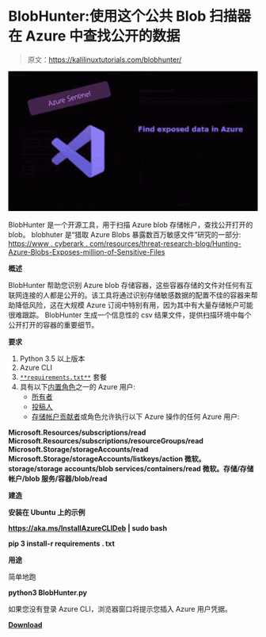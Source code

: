# BlobHunter:使用这个公共 Blob 扫描器在 Azure 中查找公开的数据

> 原文：<https://kalilinuxtutorials.com/blobhunter/>

[![BlobHunter : Find Exposed Data In Azure With This Public Blob Scanner](img/00da22ce3c94e9a51f96ba7796a58ef7.png "BlobHunter : Find Exposed Data In Azure With This Public Blob Scanner")](https://1.bp.blogspot.com/-nk9rgohf09o/YN63y-6pRyI/AAAAAAAAJxw/gKscAZD9_lMoxagueij_fMjBmxrK-0LOwCLcBGAsYHQ/s679/3.png)

BlobHunter 是一个开源工具，用于扫描 Azure blob 存储帐户，查找公开打开的 blob。
blobhuter 是“猎取 Azure Blobs 暴露数百万敏感文件”研究的一部分:
[https://www . cyberark . com/resources/threat-research-blog/Hunting-Azure-Blobs-Exposes-million-of-Sensitive-Files](https://www.cyberark.com/resources/threat-research-blog/hunting-azure-blobs-exposes-millions-of-sensitive-files)

**概述**

BlobHunter 帮助您识别 Azure blob 存储容器，这些容器存储的文件对任何有互联网连接的人都是公开的。该工具将通过识别存储敏感数据的配置不佳的容器来帮助降低风险，这在大规模 Azure 订阅中特别有用，因为其中有大量存储帐户可能很难跟踪。
BlobHunter 生成一个信息性的 csv 结果文件，提供扫描环境中每个公开打开的容器的重要细节。

**要求**

1.  Python 3.5 以上版本
2.  Azure CLI
3.  [`**requirements.txt**`](https://github.com/cyberark/BlobHunter/blob/main/requirements.txt) 套餐
4.  具有以下[内置角色](https://docs.microsoft.com/en-us/azure/role-based-access-control/built-in-roles)之一的 Azure 用户:
    *   [所有者](https://docs.microsoft.com/en-us/azure/role-based-access-control/built-in-roles#owner)
    *   [投稿人](https://docs.microsoft.com/en-us/azure/role-based-access-control/built-in-roles#contributor)
    *   [存储帐户贡献者](https://docs.microsoft.com/en-us/azure/role-based-access-control/built-in-roles#storage-account-contributor)或角色允许执行以下 Azure 操作的任何 Azure 用户:

**Microsoft.Resources/subscriptions/read
Microsoft.Resources/subscriptions/resourceGroups/read
Microsoft.Storage/storageAccounts/read
Microsoft.Storage/storageAccounts/listkeys/action
微软。storage/storage accounts/blob services/containers/read
微软。存储/存储帐户/blob 服务/容器/blob/read**

**建造**

**安装在 Ubuntu 上的示例**

**https://aka.ms/InstallAzureCLIDeb | sudo bash**

**pip 3 install-r requirements . txt**

**用途**

简单地跑

**python3 BlobHunter.py**

如果您没有登录 Azure CLI，浏览器窗口将提示您插入 Azure 用户凭据。

[**Download**](https://github.com/cyberark/BlobHunter)